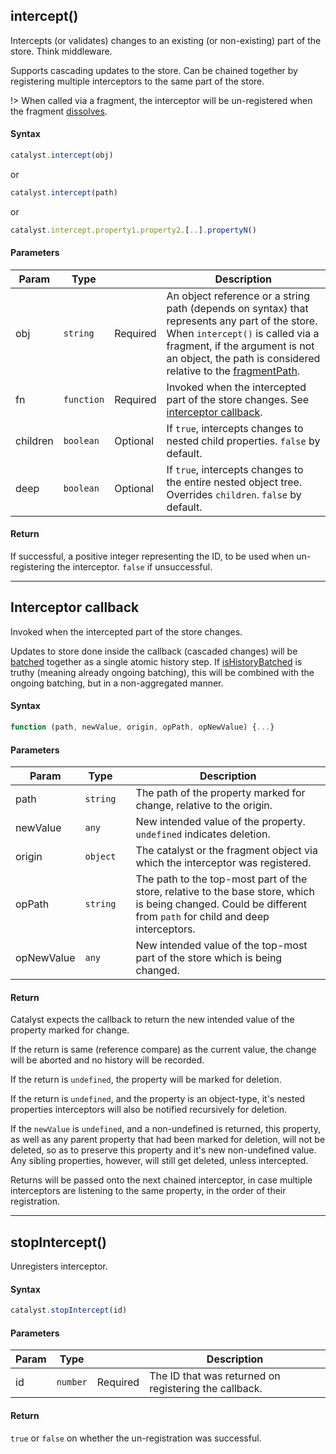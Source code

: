 ## intercept()

Intercepts (or validates) changes to an existing (or non-existing) part of the store. Think middleware.

Supports cascading updates to the store. Can be chained together by registering multiple interceptors to the same part of the store.

!> When called via a fragment, the interceptor will be un-registered when the fragment [dissolves](reference/fragments.md#dissolve).

#### Syntax

```javascript
catalyst.intercept(obj)
```

or

```javascript
catalyst.intercept(path)
```

or

```javascript
catalyst.intercept.property1.property2.[..].propertyN()
```

#### Parameters

| Param | Type |     | Description |
|  ---  | ---  | --- |     ---     |
| obj | `string` | Required | An object reference or a string path (depends on syntax) that represents any part of the store. When `intercept()` is called via a fragment, if the argument is not an object, the path is considered relative to the [fragmentPath](reference/fragments.md#fragmentPath). |
| fn | `function` | Required | Invoked when the intercepted part of the store changes. See [interceptor callback](#interceptor-callback). |
| children | `boolean` | Optional | If `true`, intercepts changes to nested child properties. `false` by default. |
| deep | `boolean` | Optional | If `true`, intercepts changes to the entire nested object tree. Overrides `children`. `false` by default. |

#### Return


If successful, a positive integer representing the ID, to be used when un-registering the interceptor. `false` if unsuccessful.

---

## Interceptor callback

Invoked when the intercepted part of the store changes.

Updates to store done inside the callback (cascaded changes) will be [batched](reference/history.md#batch) together as a single atomic history step. If [isHistoryBatched](reference/history.md#isHistoryBatched) is truthy (meaning already ongoing batching), this will be combined with the ongoing batching, but in a non-aggregated manner.

#### Syntax

```javascript
function (path, newValue, origin, opPath, opNewValue) {...}
```

#### Parameters

| Param | Type |     | Description |
|  ---  | ---  | --- |     ---     |
| path | `string` | | The path of the property marked for change, relative to the origin. |
| newValue | `any` | | New intended value of the property. `undefined` indicates deletion. |
| origin | `object` | | The catalyst or the fragment object via which the interceptor was registered. |
| opPath | `string` | | The path to the top-most part of the store, relative to the base store, which is being changed. Could be different from `path` for child and deep interceptors. |
| opNewValue | `any` | | New intended value of the top-most part of the store which is being changed. |

#### Return

Catalyst expects the callback to return the new intended value of the property marked for change.

If the return is same (reference compare) as the current value, the change will be aborted and no history will be recorded.

If the return is `undefined`, the property will be marked for deletion.

If the return is `undefined`, and the property is an object-type, it's nested properties interceptors will also be notified recursively for deletion.

If the `newValue` is `undefined`, and a non-undefined is returned, this property, as well as any parent property that had been marked for deletion, will not be deleted, so as to preserve this property and it's new non-undefined value. Any sibling properties, however, will still get deleted, unless intercepted.

Returns will be passed onto the next chained interceptor, in case multiple interceptors are listening to the same property, in the order of their registration.

---

## stopIntercept()

Unregisters interceptor.

#### Syntax

```javascript
catalyst.stopIntercept(id)
```

#### Parameters

| Param | Type |     | Description |
|  ---  | ---  | --- |     ---     |
| id | `number` | Required | The ID that was returned on registering the callback. |

#### Return

`true` or `false` on whether the un-registration was successful.
